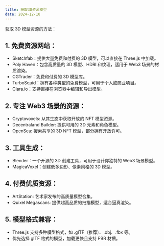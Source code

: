 ```yaml
---
title: 获取3D资源模型
date: 2024-12-10
---
```


获取 3D 模型资源的方法：

## 1.	免费资源网站：
- Sketchfab：提供大量免费和付费的 3D 模型，可以直接在 Three.js 中加载。
-	Poly Haven：包含高质量的 3D 模型、HDRI 和纹理，适用于 Web3 场景的材质渲染。
-	CGTrader：免费和付费的 3D 模型库。
-	TurboSquid：拥有各种类型的免费模型，可用于个人或商业项目。
-	Clara.io：支持直接在浏览器中编辑和导出模型。


##	2.	专注 Web3 场景的资源：
- Cryptovoxels: 从其生态中获取开放的 NFT 模型资源。
-	Decentraland Builder: 提供可用的 3D 元素和角色模型。
-	OpenSea: 搜索共享的 3D NFT 模型，部分拥有开放许可。


## 	3.	工具生成：
-	Blender：一个开源的 3D 创建工具，可用于设计你独特的 Web3 场景模型。
-	MagicaVoxel：创建低多边形、像素风格的 3D 模型。


##	4.	付费优质资源：
-	ArtStation: 艺术家发布的高质量模型合集。
-	Quixel Megascans: 提供超高品质的扫描模型，适合逼真渲染。

##	5.	模型格式兼容：
-	Three.js 支持多种模型格式，如 .glTF（推荐）、.obj、.fbx 等。
-	优先选择 glTF 格式的模型，加载更快且支持 PBR 材质。